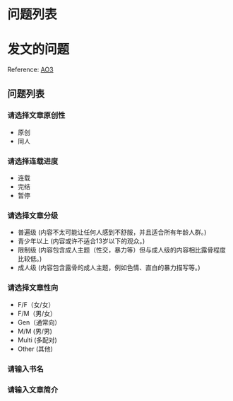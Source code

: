 问题列表
==
# 发文的问题
Reference: [AO3](https://archiveofourown.org/faq/tutorial-posting-a-work-on-ao3?language_id=zh-CN)
## 问题列表
### 请选择文章原创性
* 原创
* 同人

### 请选择连载进度
* 连载
* 完结
* 暂停

### 请选择文章分级
* 普遍级 (内容不太可能让任何人感到不舒服，并且适合所有年龄人群。)
* 青少年以上 (内容或许不适合13岁以下的观众。)
* 限制级 (内容包含成人主题（性交，暴力等）但与成人级的内容相比露骨程度比较低。)
* 成人级 (内容包含露骨的成人主题，例如色情、直白的暴力描写等。) 

### 请选择文章性向 
* F/F（女/女）
* F/M（男/女）
* Gen（通常向）
* M/M (男/男)
* Multi (多配对)
* Other (其他)
 
 
### 请输入书名

### 请输入文章简介
